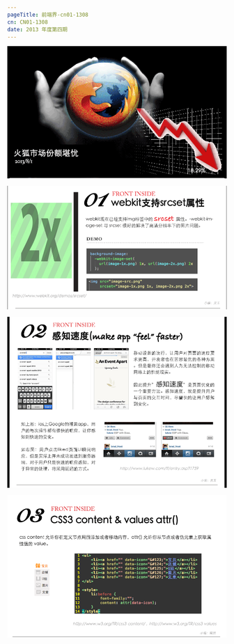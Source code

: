 ```yaml
--- 
pageTitle: 前端界-cn01-1308 
cn: CN01-1308 
date: 2013 年度第四期 
---
```


![火狐市场份额堪忧](images/firefox.png)

[![webkit 已经支持srcset属性](images/cn01-1308-1.png)](https://www.webkit.org/blog/2910/improved-support-for-high-resolution-displays-with-the-srcset-image-attribute/)

[![提升用户感知性能](images/cn01-1308-2.png)](http://www.lukew.com/ff/entry.asp?1759)

[![css3 content & values attr()](images/cn01-1308-3.png)](http://www.w3.org/TR/css3-content/)
